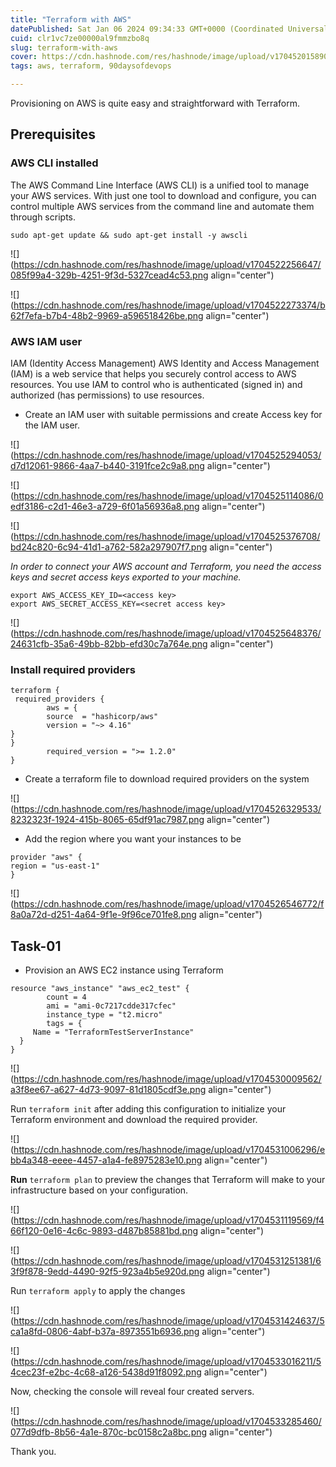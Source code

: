 ```yaml
---
title: "Terraform with AWS"
datePublished: Sat Jan 06 2024 09:34:33 GMT+0000 (Coordinated Universal Time)
cuid: clr1vc7ze00000al9fmmzbo8q
slug: terraform-with-aws
cover: https://cdn.hashnode.com/res/hashnode/image/upload/v1704520158903/26f915eb-3804-455e-a72c-9874a3d12815.png
tags: aws, terraform, 90daysofdevops

---
```


Provisioning on AWS is quite easy and straightforward with Terraform.

## Prerequisites

### AWS CLI installed

The AWS Command Line Interface (AWS CLI) is a unified tool to manage your AWS services. With just one tool to download and configure, you can control multiple AWS services from the command line and automate them through scripts.

```basic
sudo apt-get update && sudo apt-get install -y awscli
```

![](https://cdn.hashnode.com/res/hashnode/image/upload/v1704522256647/085f99a4-329b-4251-9f3d-5327cead4c53.png align="center")

![](https://cdn.hashnode.com/res/hashnode/image/upload/v1704522273374/b62f7efa-b7b4-48b2-9969-a596518426be.png align="center")

### AWS IAM user

IAM (Identity Access Management) AWS Identity and Access Management (IAM) is a web service that helps you securely control access to AWS resources. You use IAM to control who is authenticated (signed in) and authorized (has permissions) to use resources.

* Create an IAM user with suitable permissions and create Access key for the IAM user.
    

![](https://cdn.hashnode.com/res/hashnode/image/upload/v1704525294053/d7d12061-9866-4aa7-b440-3191fce2c9a8.png align="center")

![](https://cdn.hashnode.com/res/hashnode/image/upload/v1704525114086/0edf3186-c2d1-46e3-a729-6f01a56936a8.png align="center")

![](https://cdn.hashnode.com/res/hashnode/image/upload/v1704525376708/bd24c820-6c94-41d1-a762-582a297907f7.png align="center")

*In order to connect your AWS account and Terraform, you need the access keys and secret access keys exported to your machine.*

```basic
export AWS_ACCESS_KEY_ID=<access key>
export AWS_SECRET_ACCESS_KEY=<secret access key>
```

![](https://cdn.hashnode.com/res/hashnode/image/upload/v1704525648376/24631cfb-35a6-49bb-82bb-efd30c7a764e.png align="center")

### Install required providers

```basic
terraform {
 required_providers {
        aws = {
        source  = "hashicorp/aws"
        version = "~> 4.16"
}
}
        required_version = ">= 1.2.0"
}
```

* Create a terraform file to download required providers on the system
    

![](https://cdn.hashnode.com/res/hashnode/image/upload/v1704526329533/8232323f-1924-415b-8065-65df91ac7987.png align="center")

* Add the region where you want your instances to be
    

```basic
provider "aws" {
region = "us-east-1"
}
```

![](https://cdn.hashnode.com/res/hashnode/image/upload/v1704526546772/f8a0a72d-d251-4a64-9f1e-9f96ce701fe8.png align="center")

## Task-01

* Provision an AWS EC2 instance using Terraform
    

```basic
resource "aws_instance" "aws_ec2_test" {
        count = 4
        ami = "ami-0c7217cdde317cfec"
        instance_type = "t2.micro"
        tags = {
     Name = "TerraformTestServerInstance"
  }
}
```

![](https://cdn.hashnode.com/res/hashnode/image/upload/v1704530009562/a3f8ee67-a627-4d73-9097-81d1805cdf3e.png align="center")

Run `terraform init` after adding this configuration to initialize your Terraform environment and download the required provider.

![](https://cdn.hashnode.com/res/hashnode/image/upload/v1704531006296/ebb4a348-eeee-4457-a1a4-fe8975283e10.png align="center")

**Run** `terraform plan` to preview the changes that Terraform will make to your infrastructure based on your configuration.

![](https://cdn.hashnode.com/res/hashnode/image/upload/v1704531119569/f466f120-0e16-4c6c-9893-d487b85881bd.png align="center")

![](https://cdn.hashnode.com/res/hashnode/image/upload/v1704531251381/63f9f878-9edd-4490-92f5-923a4b5e920d.png align="center")

Run `terraform apply` to apply the changes

![](https://cdn.hashnode.com/res/hashnode/image/upload/v1704531424637/5ca1a8fd-0806-4abf-b37a-8973551b6936.png align="center")

![](https://cdn.hashnode.com/res/hashnode/image/upload/v1704533016211/54cec23f-e2bc-4c68-a126-5438d91f8092.png align="center")

Now, checking the console will reveal four created servers.

![](https://cdn.hashnode.com/res/hashnode/image/upload/v1704533285460/077d9dfb-8b56-4a1e-870c-bc0158c2a8bc.png align="center")

Thank you.
